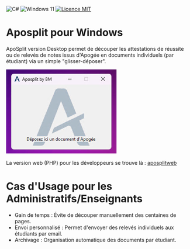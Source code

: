 ![C#](https://img.shields.io/badge/C%23-12.0-239120?logo=c-sharp&logoColor=white)
![Windows 11](https://img.shields.io/badge/Windows-11-0078D6?logo=windows11&logoColor=white)
[![Licence MIT](https://img.shields.io/badge/License-MIT-yellow.svg)](./LICENSE)


# Aposplit pour Windows
ApoSplit version Desktop permet de découper les attestations de réussite ou de relevés de notes issus d'Apogée en documents individuels (par étudiant) via un simple "glisser-déposer".

![aposplitdesktop](https://raw.githubusercontent.com/brahimmachkouri/images/refs/heads/main/aposplit_dekstop.png)

La version web (PHP) pour les développeurs se trouve là : [aposplitweb](https://github.com/brahimmachkouri/aposplitweb)

# Cas d'Usage pour les Administratifs/Enseignants

- Gain de temps : Évite de découper manuellement des centaines de pages.
- Envoi personnalisé : Permet d'envoyer des relevés individuels aux étudiants par email.
- Archivage : Organisation automatique des documents par étudiant.

